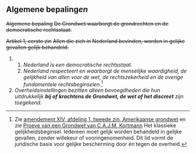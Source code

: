## Algemene bepaling*en*

~~Algemene bepaling~~
~~De Grondwet waarborgt de grondrechten en de democratische rechtsstaat.~~

~~Artikel 1, eerste zin~~
~~Allen die zich in Nederland bevinden, worden in gelijke gevallen gelijk behandeld.~~

1. 
    1. *Nederland is een democratische rechtsstaat.*
    2. *Nederland respecteert en waarborgt de menselijke waardigheid, de gelijkheid van allen voor de wet, de rechtszekerheid en de overige fundamentele rechtsbeginselen.*[^1]
2. *Overheidsinstellingen bezitten alleen bevoegdheden die hun uitdrukkelijk ***bij of krachtens de Grondwet, de wet of het discreet*** zijn toegekend.*
    
[^1]: Zie [amendement XIV, afdeling 1, tweede zin, Amerikaanse grondwet](https://www.law.cornell.edu/constitution/amendmentxiv) en zie [Proeve van een Grondwet van C.A.J.M. Kortmann](https://www.denederlandsegrondwet.nl/id/vi54u6q1ochb/proeve_van_een_grondwet_van_c_a_j_m) Het klassieke gelijkheidsbeginsel. Iedereen moet gelijk worden behandeld in gelijke gevallen, zonder willekeur of vooringenomenheid. Dit lid vormt de juridische basis voor gelijke bescherming door én tegen de overheid.
